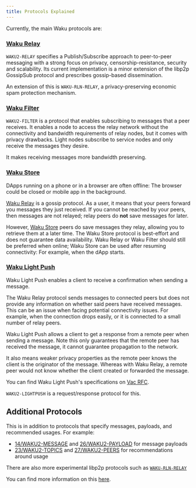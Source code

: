 ```yaml
---
title: Protocols Explained
---
```


Currently, the main Waku protocols are:

### [Waku Relay](https://rfc.vac.dev/spec/11/)

`WAKU2-RELAY` specifies a Publish/Subscribe approach to peer-to-peer messaging with a strong focus on privacy, censorship-resistance, security and scalability.
Its current implementation is a minor extension of the libp2p GossipSub protocol and prescribes gossip-based dissemination.

An extension of this is `WAKU-RLN-RELAY`, a privacy-preserving economic spam protection mechanism.

### [Waku Filter](https://rfc.vac.dev/spec/12/)

`WAKU2-FILTER` is a protocol that enables subscribing to messages that a peer receives.
It enables a node to access the relay network without the connectivity and bandwidth requirements of relay nodes, but it comes with privacy drawbacks.
Light nodes subscribe to service nodes and only receive the messages they desire.

It makes receiving messages more bandwidth preserving.

### [Waku Store](https://rfc.vac.dev/spec/13/)

DApps running on a phone or in a browser are often offline:
The browser could be closed or mobile app in the background.

[Waku Relay](https://rfc.vac.dev/spec/11/) is a gossip protocol.
As a user, it means that your peers forward you messages they just received.
If you cannot be reached by your peers, then messages are not relayed;
relay peers do **not** save messages for later.

However, [Waku Store](https://rfc.vac.dev/spec/13/) peers do save messages they relay,
allowing you to retrieve them at a later time.
The Waku Store protocol is best-effort and does not guarantee data availability.
Waku Relay or Waku Filter should still be preferred when online;
Waku Store can be used after resuming connectivity:
For example, when the dApp starts.

### [Waku Light Push](https://rfc.vac.dev/spec/19/)

Waku Light Push enables a client to receive a confirmation when sending a message.

The Waku Relay protocol sends messages to connected peers but does not provide any information on whether said peers have received messages.
This can be an issue when facing potential connectivity issues.
For example, when the connection drops easily, or it is connected to a small number of relay peers.

Waku Light Push allows a client to get a response from a remote peer when sending a message.
Note this only guarantees that the remote peer has received the message,
it cannot guarantee propagation to the network.

It also means weaker privacy properties as the remote peer knows the client is the originator of the message.
Whereas with Waku Relay, a remote peer would not know whether the client created or forwarded the message.

You can find Waku Light Push's specifications on [Vac RFC](https://rfc.vac.dev/spec/19/).

`WAKU2-LIGHTPUSH` is a request/response protocol for this.

## Additional Protocols

This is in addition to protocols that specify messages, payloads, and recommended usages.
For example:

- [14/WAKU2-MESSAGE](https://rfc.vac.dev/spec/14) and [26/WAKU2-PAYLOAD](https://rfc.vac.dev/spec/26) for message payloads
- [23/WAKU2-TOPICS](https://rfc.vac.dev/spec/23) and [27/WAKU2-PEERS](https://rfc.vac.dev/spec/27) for recommendations around usage

There are also more experimental libp2p protocols such as
[`WAKU-RLN-RELAY`](https://rfc.vac.dev/spec/17/)

You can find more information on this [here](./research-in-progress.md).

